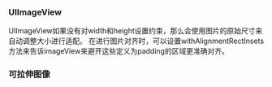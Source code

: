 ### UIImageView
UIImageView如果没有对width和height设置约束，那么会使用图片的原始尺寸来自动调整大小进行适配。
在进行图片对齐时，可以设置withAlignmentRectInsets方法来告诉imageView来避开这些定义为padding的区域更准确对齐。
### 可拉伸图像

